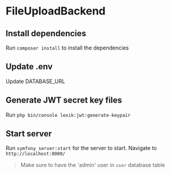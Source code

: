 # FileUploadBackend

## Install dependencies

Run `composer install` to install the dependencies

## Update .env

Update DATABASE_URL

## Generate JWT secret key files

Run `php bin/console lexik:jwt:generate-keypair`

## Start server

Run `symfony server:start` for the server to start. Navigate to `http://localhost:8000/`

> Make sure to have the 'admin' user in `user` database table
